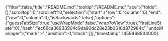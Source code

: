 {"filter":false,"title":"README.md","tooltip":"/README.md","ace":{"folds":[],"scrolltop":0,"scrollleft":0,"selection":{"start":{"row":0,"column":0},"end":{"row":0,"column":0},"isBackwards":false},"options":{"guessTabSize":true,"useWrapMode":false,"wrapToView":true},"firstLineState":0},"hash":"ec66ca36933904c9da93dc28e23b0616d872984c","undoManager":{"mark":-1,"position":-1,"stack":[]},"timestamp":1459468934000}